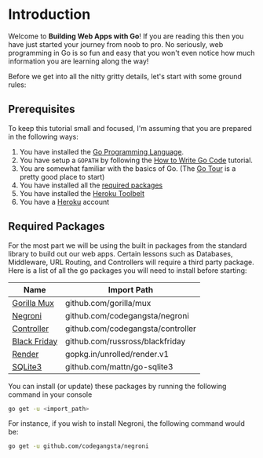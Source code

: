 # Introduction

Welcome to **Building Web Apps with Go**! If you are reading this then you have just started your journey from noob to pro. No seriously, web programming in Go is so fun and easy that you won't even notice how much information you are learning along the way!

Before we get into all the nitty gritty details, let's start with some ground rules:

## Prerequisites
To keep this tutorial small and focused, I'm assuming that you are prepared in the following ways:

1. You have installed the [Go Programming Language](https://golang.org).
2. You have setup a `GOPATH` by following the [How to Write Go Code](https://golang.org/doc/code.html#Organization) tutorial.
3. You are somewhat familiar with the basics of Go. (The [Go Tour](http://tour.golang.org) is a pretty good place to start)
4. You have installed all the [required packages](#required-packages)
5. You have installed the [Heroku Toolbelt](https://toolbelt.heroku.com/)
6. You have a [Heroku](https://id.heroku.com/signup) account

## Required Packages
For the most part we will be using the built in packages from the standard library to build out our web apps. Certain lessons such as Databases, Middleware, URL Routing, and Controllers will require a third party package. Here is a list of all the go packages you will need to install before starting:

| Name | Import Path |
| -- | -- |
| [Gorilla Mux](https://github.com/gorilla/mux) | github.com/gorilla/mux |
| [Negroni](https://github.com/codegangsta/negroni) | github.com/codegangsta/negroni |
| [Controller](https://github.com/codegangsta/controller) | github.com/codegangsta/controller |
| [Black Friday](https://github.com/russross/blackfriday) | github.com/russross/blackfriday |
| [Render](https://github.com/unrolled/render/tree/v1) | gopkg.in/unrolled/render.v1 |
| [SQLite3](https://github.com/mattn/go-sqlite3) | github.com/mattn/go-sqlite3 |

You can install (or update) these packages by running the following command in your console

``` bash
go get -u <import_path>
```

For instance, if you wish to install Negroni, the following command would be:

``` bash
go get -u github.com/codegangsta/negroni
```
